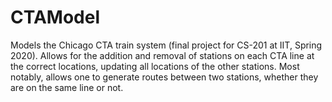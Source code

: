 # CTAModel
Models the Chicago CTA train system (final project for CS-201 at IIT, Spring 2020). Allows for the addition and removal of stations on each CTA line at the correct locations, updating all locations of the other stations. Most notably, allows one to generate routes between two stations, whether they are on the same line or not. 


